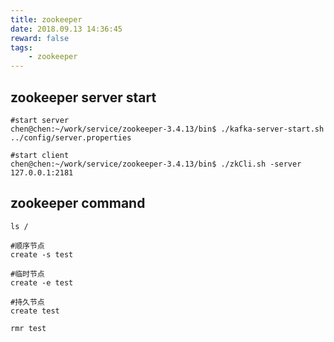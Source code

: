 ```yaml
---
title: zookeeper
date: 2018.09.13 14:36:45
reward: false
tags:
    - zookeeper
---
```


## zookeeper server start

```
#start server
chen@chen:~/work/service/zookeeper-3.4.13/bin$ ./kafka-server-start.sh ../config/server.properties

#start client
chen@chen:~/work/service/zookeeper-3.4.13/bin$ ./zkCli.sh -server 127.0.0.1:2181
```

## zookeeper command

```
ls /

#顺序节点
create -s test

#临时节点
create -e test

#持久节点
create test 

rmr test

```
